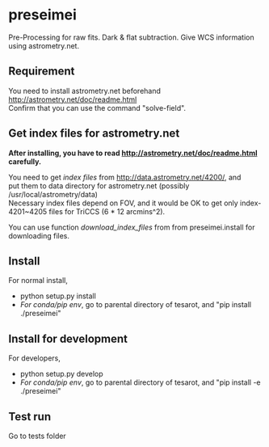 # preseimei
Pre-Processing for raw fits. Dark & flat subtraction. Give WCS information using astrometry.net. 

## Requirement 
You need to install astrometry.net beforehand http://astrometry.net/doc/readme.html  
Confirm that you can use the command "solve-field". 

## Get index files for astrometry.net
**After installing, you have to read http://astrometry.net/doc/readme.html carefully.**  

You need to get *index files* from http://data.astrometry.net/4200/, and  
put them to data directory for astrometry.net (possibly /usr/local/astrometry/data)  
Necessary index files depend on FOV, and it would be OK to get only index-4201~4205 files for TriCCS (6 * 12 arcmins^2).    

You can use function *download_index_files* from from preseimei.install for downloading files. 

## Install 
For normal install, 
* python setup.py install
* *For conda/pip env*, go to parental directory of tesarot, and "pip install ./preseimei"

## Install for development
For developers, 

* python setup.py develop
*  *For conda/pip env*, go to parental directory of tesarot, and "pip install -e ./preseimei"

## Test run
Go to tests folder
